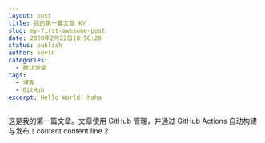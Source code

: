 ```yaml
---
layout: post
title: 我的第一篇文章 KY
slug: my-first-awesome-post
date: 2020年2月22日10:58:28
status: publish
author: kevin
categories: 
  - 默认分类
tags: 
  - 博客
  - GitHub
excerpt: Hello World! haha
---
```


这是我的第一篇文章。文章使用 GitHub 管理，并通过 GitHub Actions 自动构建与发布！content
content line 2

